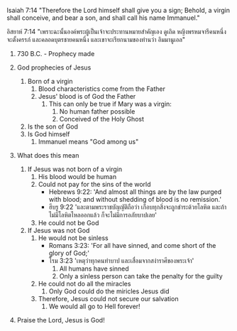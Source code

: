 Isaiah 7:14 "Therefore the Lord himself shall give you a sign; Behold, a virgin shall conceive, and bear a son, and shall call his name Immanuel."

อิสยาห์ 7:14 "เพราะฉะนั้นองค์พระผู้เป็นเจ้าจะประทานหมายสำคัญเอง ดูเถิด หญิงพรหมจารีคนหนึ่งจะตั้งครรภ์ และคลอดบุตรชายคนหนึ่ง และเขาจะเรียกนามของท่านว่า อิมมานูเอล"

1. 730 B.C. - Prophecy made

1. God prophecies of Jesus
    1. Born of a virgin
        1. Blood characteristics come from the Father
        2. Jesus' blood is of God the Father
            1. This can only be true if Mary was a virgin:
                1. No human father possible
                2. Conceived of the Holy Ghost
    2. Is the son of God
    3. Is God himself
        1. Immanuel means "God among us"
1. What does this mean
    1. If Jesus was not born of a virgin
        1. His blood would be human
        2. Could not pay for the sins of the world
            - Hebrews 9:22: 'And almost all things are by the law purged with blood; and without shedding of blood is no remission.'
            - ฮีบรู 9:22 'และตามพระราชบัญญัติถือว่า เกือบทุกสิ่งจะถูกชำระด้วยโลหิต และถ้าไม่มีโลหิตไหลออกแล้ว ก็จะไม่มีการอภัยบาปเลย'
        3. He could not be God
    2. If Jesus was not God
        1. He would not be sinless
            - Romans 3:23: 'For all have sinned, and come short of the glory of God;'
            - โรม 3:23 'เหตุว่าทุกคนทำบาป และเสื่อมจากสง่าราศีของพระเจ้า'
                1. All humans have sinned
                2. Only a sinless person can take the penalty for the guilty
        2. He could not do all the miracles
            1. Only God could do the miricles Jesus did
        3. Therefore, Jesus could not secure our salvation
            1. We would all go to Hell forever!
1. Praise the Lord, Jesus is God!
